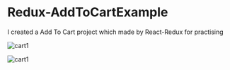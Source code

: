 # Redux-AddToCartExample
I created a Add To Cart project which made by React-Redux for practising

![cart1](https://user-images.githubusercontent.com/83770786/190870750-a1065dda-f3a3-489a-99e1-29a3612a35fb.png)

![cart1](https://user-images.githubusercontent.com/83770786/190870807-5b0a85e7-1e78-42dd-bb7c-a7fe06baccd1.png)
